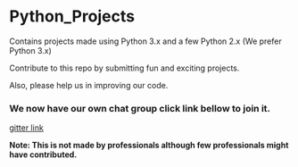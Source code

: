 # Python_Projects

Contains projects made using Python 3.x and a few Python 2.x (We prefer Python 3.x) 

Contribute to this repo by submitting fun and exciting projects.

Also, please help us in improving our code.

### We now have our own chat group click link bellow to join it.

[gitter link](https://gitter.im/Python_Projects/Lobby?utm_source=share-link&utm_medium=link&utm_campaign=share-link)


**Note: This is not made by professionals although few professionals might have contributed.**


